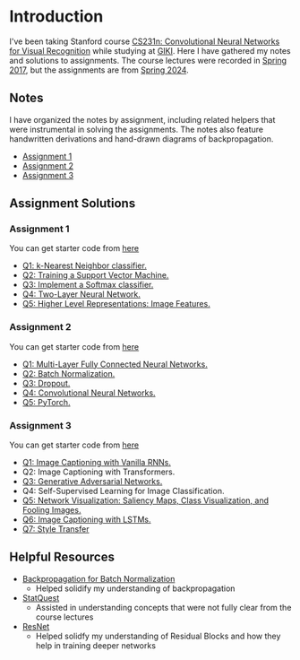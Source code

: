 # Introduction

I've been taking Stanford course [CS231n: Convolutional Neural Networks for Visual Recognition](https://cs231n.stanford.edu/) while studying at [GIKI](https://giki.edu.pk/). Here I have gathered my notes and solutions to assignments. The course lectures were recorded in [Spring 2017](https://www.youtube.com/playlist?list=PLC1qU-LWwrF64f4QKQT-Vg5Wr4qEE1Zxk), but the assignments are from [Spring 2024](https://cs231n.stanford.edu/assignments.html). 

## Notes
I have organized the notes by assignment, including related helpers that were instrumental in solving the assignments. The notes also feature handwritten derivations and hand-drawn diagrams of backpropagation.

- [Assignment 1](https://github.com/abdullahejazjanjua/cs231n/tree/main/assignment1/assignment1_lecture_wise_notes)
- [Assignment 2](https://github.com/abdullahejazjanjua/cs231n/tree/main/assignment2/assignment_wise_notes)
- [Assignment 3](https://github.com/abdullahejazjanjua/cs231n/tree/main/assignment3/assignment3_lecture_wise_notes)

## Assignment Solutions

### Assignment 1
You can get starter code from [here](https://cs231n.github.io/assignments2024/assignment1/)
- [Q1: k-Nearest Neighbor classifier.](https://github.com/abdullahejazjanjua/cs231n/blob/main/assignment1/knn.ipynb) 
- [Q2: Training a Support Vector Machine.](https://github.com/abdullahejazjanjua/cs231n/blob/main/assignment1/svm.ipynb) 
- [Q3: Implement a Softmax classifier.](https://github.com/abdullahejazjanjua/cs231n/blob/main/assignment1/softmax.ipynb)
- [Q4: Two-Layer Neural Network.](https://github.com/abdullahejazjanjua/cs231n/blob/main/assignment1/two_layer_net.ipynb) 
- [Q5: Higher Level Representations: Image Features.](https://github.com/abdullahejazjanjua/cs231n/blob/main/assignment1/features.ipynb)

### Assignment 2
You can get starter code from [here](https://cs231n.github.io/assignments2024/assignment2/)

- [Q1: Multi-Layer Fully Connected Neural Networks.](https://github.com/abdullahejazjanjua/cs231n/blob/main/assignment2/FullyConnectedNets.ipynb)
- [Q2: Batch Normalization.](https://github.com/abdullahejazjanjua/cs231n/blob/main/assignment2/BatchNormalization.ipynb)
- [Q3: Dropout.](https://github.com/abdullahejazjanjua/cs231n/blob/main/assignment2/Dropout.ipynb)
- [Q4: Convolutional Neural Networks.](https://github.com/abdullahejazjanjua/cs231n/blob/main/assignment2/ConvolutionalNetworks.ipynb)
- [Q5: PyTorch.](https://github.com/abdullahejazjanjua/cs231n/blob/main/assignment2/PyTorch.ipynb)

### Assignment 3

You can get starter code from [here](https://cs231n.github.io/assignments2024/assignment3/)


- [Q1: Image Captioning with Vanilla RNNs.](https://github.com/abdullahejazjanjua/cs231n/blob/main/assignment3/RNN_Captioning.ipynb)
- Q2: Image Captioning with Transformers.
- [Q3: Generative Adversarial Networks.](https://github.com/abdullahejazjanjua/cs231n/blob/main/assignment3/Generative_Adversarial_Networks.ipynb)
- Q4: Self-Supervised Learning for Image Classification.
- [Q5: Network Visualization: Saliency Maps, Class Visualization, and Fooling Images.](https://github.com/abdullahejazjanjua/cs231n/blob/main/assignment3/NetworkVisualization-PyTorch.ipynb)
- [Q6: Image Captioning with LSTMs.](https://github.com/abdullahejazjanjua/cs231n/blob/main/assignment3/LSTM_Captioning.ipynb)
- [Q7: Style Transfer](https://github.com/abdullahejazjanjua/cs231n/blob/main/assignment3_2017/StyleTransfer-PyTorch.ipynb)
    
## Helpful Resources

- [Backpropagation for Batch Normalization](https://kratzert.github.io/2016/02/12/understanding-the-gradient-flow-through-the-batch-normalization-layer.html)
  - Helped solidify my understanding of backpropagation
- [StatQuest](https://www.youtube.com/@statquest)
  - Assisted in understanding concepts that were not fully clear from the course lectures
- [ResNet](https://www.youtube.com/watch?v=Q1JCrG1bJ-A)
  - Helped solidfy my understanding of Residual Blocks and how they help in training deeper networks


